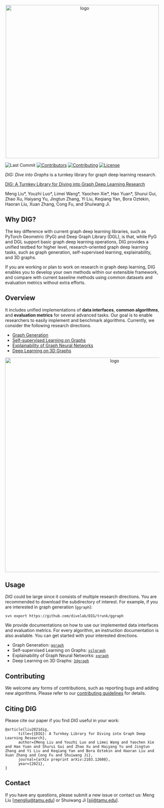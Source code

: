 <p align="center">
<img src="https://github.com/divelab/DIG/blob/main/imgs/DIG-logo.jpg" width="500" class="center" alt="logo"/>
    <br/>
</p>






[license-image]:https://img.shields.io/badge/license-GPL3.0-green.svg
[license-url]:https://github.com/divelab/DIG/blob/main/LICENSE
[contributor-image]:https://img.shields.io/github/contributors/divelab/DIG
[contributor-url]:https://github.com/divelab/DIG/graphs/contributors
[contributing-image]:https://img.shields.io/badge/contributions-welcome-brightgreen.svg?style=flat
[contributing-url]:https://github.com/divelab/DIG/blob/main/CONTRIBUTING.md


![Last Commit](https://img.shields.io/github/last-commit/divelab/DIG)
[![Contributors][contributor-image]][contributor-url]
[![Contributing][contributing-image]][contributing-url]
[![License][license-image]][license-url]


*DIG: Dive into Graphs* is a turnkey library for graph deep learning research.

[DIG: A Turnkey Library for Diving into Graph Deep Learning Research](https://arxiv.org/abs/2103.12608)

Meng Liu*, Youzhi Luo*, Limei Wang*, Yaochen Xie*, Hao Yuan*, Shurui Gui, Zhao Xu, Haiyang Yu, Jingtun Zhang, Yi Liu, Keqiang Yan, Bora Oztekin, Haoran Liu, Xuan Zhang, Cong Fu, and Shuiwang Ji.

## Why DIG?

The key difference with current graph deep learning libraries, such as PyTorch Geometric (PyG) and Deep Graph Library (DGL), is that, while PyG and DGL support basic graph deep learning operations, DIG provides a unified testbed for higher level, research-oriented graph deep learning tasks, such as graph generation, self-supervised learning, explainability, and 3D graphs.

If you are working or plan to work on research in graph deep learning, DIG enables you to develop your own methods within our extensible framework, and compare with current baseline methods using common datasets and evaluation metrics without extra efforts.

## Overview

It includes unified implementations of **data interfaces**, **common algorithms**, and **evaluation metrics** for several advanced tasks. Our goal is to enable researchers to easily implement and benchmark algorithms. Currently, we consider the following research directions.

* [Graph Generation](https://github.com/divelab/DIG/tree/main/dig/ggraph)
* [Self-supervised Learning on Graphs](https://github.com/divelab/DIG/tree/main/dig/sslgraph)
* [Explainability of Graph Neural Networks](https://github.com/divelab/DIG/tree/main/dig/xgraph)
* [Deep Learning on 3D Graphs](https://github.com/divelab/DIG/tree/main/dig/3dgraph)

<p align="center">
<img src="https://github.com/divelab/DIG/blob/main/imgs/DIG-overview.png" width="700" class="center" alt="logo"/>
    <br/>
</p>

## Usage

*DIG* could be large since it consists of multiple research directions. You are recommended to download the subdirectory of interest. For example, if you are interested in graph generation (`ggraph`):

```shell script
svn export https://github.com/divelab/DIG/trunk/ggraph
```

We provide documentations on how to use our implemented data interfaces and evaluation metrics. For every algorithm, an instruction documentation is also available. You can get started with your interested directions.

* Graph Generation: [`ggraph`](https://github.com/divelab/DIG/tree/main/dig/ggraph)
* Self-supervised Learning on Graphs: [`sslgraph`](https://github.com/divelab/DIG/tree/main/dig/sslgraph)
* Explainability of Graph Neural Networks: [`xgraph`](https://github.com/divelab/DIG/tree/main/dig/xgraph)
* Deep Learning on 3D Graphs: [`3dgraph`](https://github.com/divelab/DIG/tree/main/dig/3dgraph)


## Contributing

We welcome any forms of contributions, such as reporting bugs and adding new algorithms. Please refer to our [contributing guidelines](https://github.com/divelab/DIG/blob/main/CONTRIBUTING.md) for details.


## Citing DIG

Please cite our paper if you find *DIG* useful in your work:
```
@article{liu2021dig,
      title={{DIG}: A Turnkey Library for Diving into Graph Deep Learning Research}, 
      author={Meng Liu and Youzhi Luo and Limei Wang and Yaochen Xie and Hao Yuan and Shurui Gui and Zhao Xu and Haiyang Yu and Jingtun Zhang and Yi Liu and Keqiang Yan and Bora Oztekin and Haoran Liu and Xuan Zhang and Cong Fu and Shuiwang Ji},
      journal={arXiv preprint arXiv:2103.12608},
      year={2021},
}
```

## Contact

If you have any questions, please submit a new issue or contact us: Meng Liu [mengliu@tamu.edu] or Shuiwang Ji [sji@tamu.edu].


